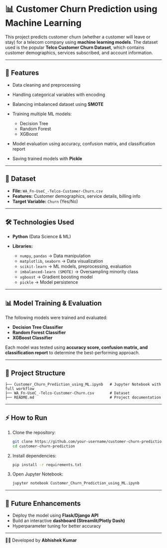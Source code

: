 # 📊 Customer Churn Prediction using Machine Learning

This project predicts customer churn (whether a customer will leave or stay) for a telecom company using **machine learning models**. The dataset used is the popular **Telco Customer Churn Dataset**, which contains customer demographics, services subscribed, and account information.

---

## 🚀 Features

* Data cleaning and preprocessing
* Handling categorical variables with encoding
* Balancing imbalanced dataset using **SMOTE**
* Training multiple ML models:

  * Decision Tree
  * Random Forest
  * XGBoost
* Model evaluation using accuracy, confusion matrix, and classification report
* Saving trained models with **Pickle**

---

## 📂 Dataset

* **File:** `WA_Fn-UseC_-Telco-Customer-Churn.csv`
* **Features:** Customer demographics, service details, billing info
* **Target Variable:** `Churn` (Yes/No)

---

## 🛠️ Technologies Used

* **Python** (Data Science & ML)
* **Libraries:**

  * `numpy`, `pandas` → Data manipulation
  * `matplotlib`, `seaborn` → Data visualization
  * `scikit-learn` → ML models, preprocessing, evaluation
  * `imbalanced-learn (SMOTE)` → Oversampling minority class
  * `xgboost` → Gradient boosting model
  * `pickle` → Model persistence

---

## 📊 Model Training & Evaluation

The following models were trained and evaluated:

* **Decision Tree Classifier**
* **Random Forest Classifier**
* **XGBoost Classifier**

Each model was tested using **accuracy score, confusion matrix, and classification report** to determine the best-performing approach.

---

## 📁 Project Structure

```
├── Customer_Churn_Prediction_using_ML.ipynb   # Jupyter Notebook with full workflow
├── WA_Fn-UseC_-Telco-Customer-Churn.csv       # Dataset
├── README.md                                  # Project documentation

```

---

## ⚡ How to Run

1. Clone the repository:

   ```bash
   git clone https://github.com/your-username/customer-churn-prediction.git
   cd customer-churn-prediction
   ```
2. Install dependencies:

   ```bash
   pip install -r requirements.txt
   ```
3. Open Jupyter Notebook:

   ```bash
   jupyter notebook Customer_Churn_Prediction_using_ML.ipynb
   ```

---

## 📌 Future Enhancements

* Deploy the model using **Flask/Django API**
* Build an interactive **dashboard (Streamlit/Plotly Dash)**
* Hyperparameter tuning for better accuracy

---

👨‍💻 Developed by **Abhishek Kumar**
